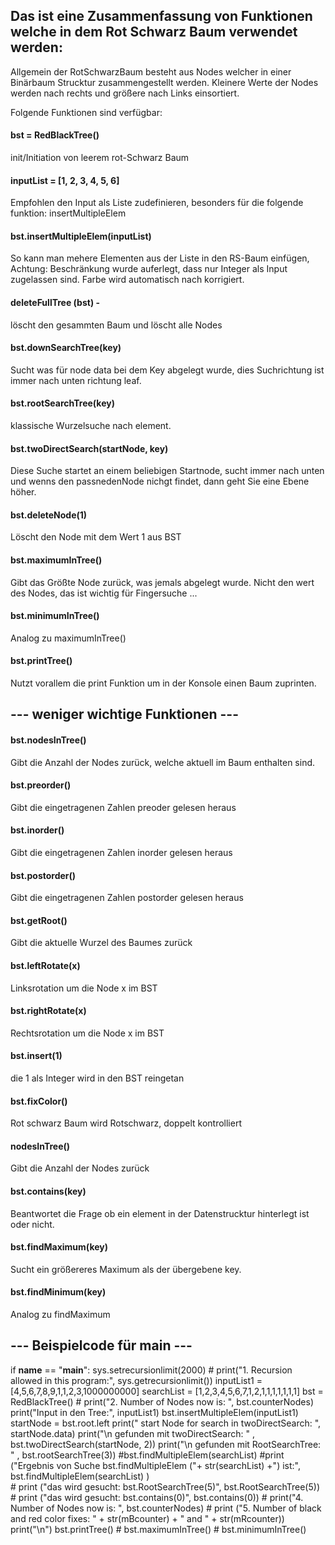 ## Das ist eine Zusammenfassung von Funktionen welche in dem Rot Schwarz Baum verwendet werden:  

Allgemein der RotSchwarzBaum besteht aus Nodes welcher in einer Binärbaum Strucktur zusammengestellt werden. Kleinere Werte der Nodes werden nach rechts und größere nach Links einsortiert.

Folgende Funktionen sind verfügbar:

#### bst = RedBlackTree()
init/Initiation von leerem rot-Schwarz Baum

#### inputList = [1, 2, 3, 4, 5, 6]
Empfohlen den Input als Liste zudefinieren, besonders für die folgende funktion: insertMultipleElem

#### bst.insertMultipleElem(inputList)
So kann man mehere Elementen aus der Liste in den RS-Baum einfügen, Achtung: Beschränkung wurde auferlegt, dass nur Integer als Input zugelassen sind. Farbe wird automatisch nach korrigiert.

#### deleteFullTree (bst) - 
löscht den gesammten Baum und löscht alle Nodes

#### bst.downSearchTree(key)
Sucht was für node data bei dem Key abgelegt wurde, dies Suchrichtung ist immer nach unten richtung leaf.

#### bst.rootSearchTree(key)
klassische Wurzelsuche nach element.

#### bst.twoDirectSearch(startNode, key)
Diese Suche startet an einem beliebigen Startnode, sucht immer nach unten und wenns den passnedenNode nichgt findet, dann geht Sie eine Ebene höher.

#### bst.deleteNode(1)
Löscht den Node mit dem Wert 1 aus BST

#### bst.maximumInTree()
Gibt das Größte Node zurück, was jemals abgelegt wurde. Nicht den wert des Nodes, das ist wichtig für Fingersuche ...

#### bst.minimumInTree()
Analog zu maximumInTree()


#### bst.printTree()
Nutzt vorallem die print Funktion um in der Konsole einen Baum zuprinten.




## --- weniger wichtige Funktionen ---

#### bst.nodesInTree()
Gibt die Anzahl der Nodes zurück, welche aktuell im Baum enthalten sind.

#### bst.preorder()
Gibt die eingetragenen Zahlen preoder gelesen heraus

#### bst.inorder()
Gibt die eingetragenen Zahlen inorder gelesen heraus

#### bst.postorder()
Gibt die eingetragenen Zahlen postorder gelesen heraus

#### bst.getRoot()
Gibt die aktuelle Wurzel des Baumes zurück

#### bst.leftRotate(x)
Linksrotation um die Node x im BST

#### bst.rightRotate(x)
Rechtsrotation um die Node x im BST

#### bst.insert(1)
die 1 als Integer wird in den BST reingetan

#### bst.fixColor()
Rot schwarz Baum wird Rotschwarz, doppelt kontrolliert

#### nodesInTree()
Gibt die Anzahl der Nodes zurück

#### bst.contains(key)
Beantwortet die Frage ob ein element in der Datenstrucktur hinterlegt ist oder nicht.

#### bst.findMaximum(key)
Sucht ein größereres Maximum als der übergebene key.

#### bst.findMinimum(key)
Analog zu findMaximum




## --- Beispielcode für main ---

if __name__ == "__main__":
    sys.setrecursionlimit(2000)
    # print("1. Recursion allowed in this program:", sys.getrecursionlimit())
    inputList1 = [4,5,6,7,8,9,1,1,2,3,1000000000]
    searchList = [1,2,3,4,5,6,7,1,2,1,1,1,1,1,1,1]
    bst = RedBlackTree()
    # print("2. Number of Nodes now is: ", bst.counterNodes)
    print("Input in den Tree:", inputList1)
    bst.insertMultipleElem(inputList1)
    startNode = bst.root.left
    print(" start Node for search in twoDirectSearch: ", startNode.data)
    print("\n gefunden mit twoDirectSearch: " , bst.twoDirectSearch(startNode, 2))
    print("\n gefunden mit RootSearchTree: " , bst.rootSearchTree(3))
    #bst.findMultipleElem(searchList)
    #print ("Ergebnis von Suche bst.findMultipleElem ("+ str(searchList) +") ist:", bst.findMultipleElem(searchList) )   
    # print ("das wird gesucht: bst.RootSearchTree(5)", bst.RootSearchTree(5))
    # print ("das wird gesucht: bst.contains(0)", bst.contains(0))
    # print("4. Number of Nodes now is: ", bst.counterNodes)
    # print ("5. Number of black and red color fixes: " + str(mBcounter) + " and " + str(mRcounter))        
    print("\n")
    bst.printTree()
    # bst.maximumInTree()
    # bst.minimumInTree()

